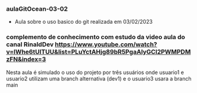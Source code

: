 ### aulaGitOcean-03-02
- Aula sobre o uso basico do git realizada em 03/02/2023 
### complemento de conhecimento com estudo da video aula do canal RinaldDev https://www.youtube.com/watch?v=lWhe6tUITUU&list=PLuYctAHjg89bR5PgaAlyGCl2PWMPDMzFN&index=3
   Nesta aula é simulado o uso do projeto por três usuários onde usuario1 e usuario2 utilizam uma branch alternativa (dev1)
    e o usuario3 usara a branch main
    

  
